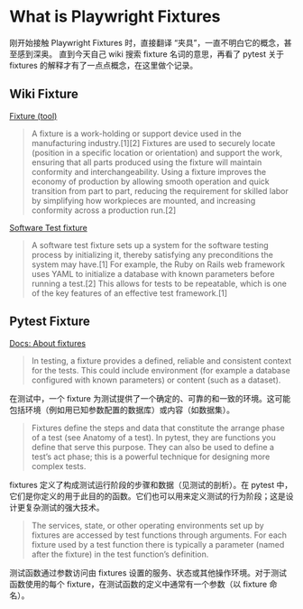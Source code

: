 
# What is Playwright Fixtures

刚开始接触 Playwright Fixtures 时，直接翻译 “夹具”，一直不明白它的概念，甚至感到深奥。
直到今天自己 wiki 搜索 fixture 名词的意思，再看了 pytest 关于 fixtures 的解释才有了一点点概念，在这里做个记录。

## Wiki Fixture

[Fixture (tool)](https://en.wikipedia.org/wiki/Fixture_(tool))
> A fixture is a work-holding or support device used in the manufacturing industry.[1][2] Fixtures are used to securely locate (position in a specific location or orientation) and support the work, ensuring that all parts produced using the fixture will maintain conformity and interchangeability. Using a fixture improves the economy of production by allowing smooth operation and quick transition from part to part, reducing the requirement for skilled labor by simplifying how workpieces are mounted, and increasing conformity across a production run.[2]

[Software Test fixture](https://en.wikipedia.org/wiki/Test_fixture)
> A software test fixture sets up a system for the software testing process by initializing it, thereby satisfying any preconditions the system may have.[1] For example, the Ruby on Rails web framework uses YAML to initialize a database with known parameters before running a test.[2] This allows for tests to be repeatable, which is one of the key features of an effective test framework.[1]

## Pytest Fixture
[Docs: About fixtures](https://docs.pytest.org/en/latest/explanation/fixtures.html#about-fixtures)
> In testing, a fixture provides a defined, reliable and consistent context for the tests. This could include environment (for example a database configured with known parameters) or content (such as a dataset).

在测试中，一个 fixture 为测试提供了一个确定的、可靠的和一致的环境。这可能包括环境（例如用已知参数配置的数据库）或内容（如数据集）。

> Fixtures define the steps and data that constitute the arrange phase of a test (see Anatomy of a test). In pytest, they are functions you define that serve this purpose. They can also be used to define a test’s act phase; this is a powerful technique for designing more complex tests.

fixtures 定义了构成测试运行阶段的步骤和数据（见测试的剖析）。在 pytest 中，它们是你定义的用于此目的的函数。它们也可以用来定义测试的行为阶段；这是设计更复杂测试的强大技术。

> The services, state, or other operating environments set up by fixtures are accessed by test functions through arguments. For each fixture used by a test function there is typically a parameter (named after the fixture) in the test function’s definition.

测试函数通过参数访问由 fixtures 设置的服务、状态或其他操作环境。对于测试函数使用的每个 fixture，在测试函数的定义中通常有一个参数（以 fixture 命名）。